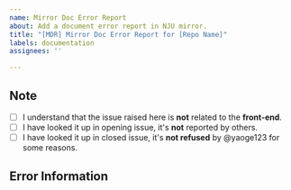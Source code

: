 ```yaml
---
name: Mirror Doc Error Report
about: Add a document error report in NJU mirror.
title: "[MDR] Mirror Doc Error Report for [Repo Name]"
labels: documentation
assignees: ''

---
```


## Note
<!-- (Thanks for your report, please done the following and add x in `[ ]`) -->
- [ ] I understand that the issue raised here is **not** related to the **front-end**.
- [ ] I have looked it up in opening issue, it's **not** reported by others.
- [ ] I have looked it up in closed issue, it's **not refused** by @yaoge123 for some reasons.

## Error Information

<!-- Description the **repo url**, **error inforation** and **how to update the doc.**-->
